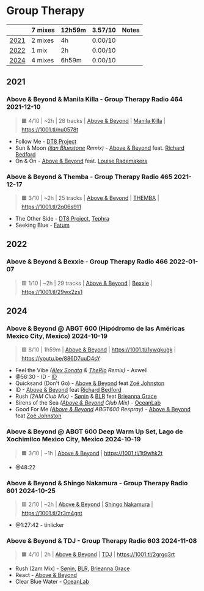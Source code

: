 # Group Therapy

<!-- toc:start -->

| | 7 mixes | 12h59m | 3.57/10 | Notes |
| - | - | - | - | - |
| [2021](#2021) | 2 mixes | 4h | 0.00/10 |  |
| [2022](#2022) | 1 mix | 2h | 0.00/10 |  |
| [2024](#2024) | 4 mixes | 6h59m | 0.00/10 |  |
<!-- toc:end -->

## 2021

### Above & Beyond & Manila Killa - Group Therapy Radio 464 2021-12-10

> 🟧 4/10 | ~2h | 28 tracks
> | [Above & Beyond](https://rateyourmusic.com/artist/above-and-beyond)
> | [Manila Killa](https://rateyourmusic.com/artist/manila_killa)
> | https://1001.tl/nu0578t

- Follow Me - [DT8 Project](https://rateyourmusic.com/artist/dt8_project)
- Sun & Moon _([ilan Bluestone](https://rateyourmusic.com/artist/ilan-bluestone) Remix)_ - [Above & Beyond](https://rateyourmusic.com/artist/above-and-beyond) feat. [Richard Bedford](https://rateyourmusic.com/artist/richard_bedford)
- On & On - [Above & Beyond](https://rateyourmusic.com/artist/above-and-beyond) feat. [Louise Rademakers](https://rateyourmusic.com/artist/louise-rademakers)

### Above & Beyond & Themba - Group Therapy Radio 465 2021-12-17

> 🟧 3/10 | ~2h | 25 tracks
> | [Above & Beyond](https://rateyourmusic.com/artist/above-and-beyond)
> | [THEMBA](https://rateyourmusic.com/artist/themba-1)
> | https://1001.tl/2q06s911

- The Other Side - [DT8 Project](https://rateyourmusic.com/artist/dt8_project), [Tephra](https://rateyourmusic.com/artist/tephra)
- Seeking Blue - [Fatum](https://rateyourmusic.com/artist/fatum-2)

## 2022

### Above & Beyond & Bexxie - Group Therapy Radio 466 2022-01-07

> 🟥 1/10 | ~2h | 29 tracks
> | [Above & Beyond](https://rateyourmusic.com/artist/above-and-beyond)
> | [Bexxie](https://rateyourmusic.com/artist/bexxie)
> | https://1001.tl/29wx2zs1

## 2024

### Above & Beyond @ ABGT 600 (Hipódromo de las Américas Mexico City, Mexico) 2024-10-19

> 🟩 8/10 | 1h59m
> | [Above & Beyond](https://rateyourmusic.com/artist/above-and-beyond)
> | https://1001.tl/1ywqkugk
> | https://youtu.be/886D7uuD4sY

- Feel the Vibe _([Alex Sonata](https://rateyourmusic.com/artist/alex-sonata) & [TheRio](#) Remix)_ - Axwell
- @56:30 - ID - [ID](#)
- Quicksand (Don't Go) - [Above & Beyond](https://rateyourmusic.com/artist/above-and-beyond) feat [Zoë Johnston](https://rateyourmusic.com/artist/zoe_johnston)
- ID - [Above & Beyond](https://rateyourmusic.com/artist/above-and-beyond) feat [Richard Bedford](https://rateyourmusic.com/artist/richard_bedford)
- Rush _(2AM Club Mix)_ - [Sønin](https://rateyourmusic.com/artist/sonin-2) & [BLR](https://rateyourmusic.com/artist/blr-1) feat [Brieanna Grace](https://rateyourmusic.com/artist/brieanna-grace)
- Sirens of the Sea _([Above & Beyond](https://rateyourmusic.com/artist/above-and-beyond) Club Mix)_ - [OceanLab](https://rateyourmusic.com/artist/oceanlab)
- Good For Me _([Above & Beyond](https://rateyourmusic.com/artist/above-and-beyond) ABGT600 Respray)_ - [Above & Beyond](https://rateyourmusic.com/artist/above-and-beyond) feat [Zoë Johnston](https://rateyourmusic.com/artist/zoe_johnston)

### Above & Beyond @ ABGT 600 Deep Warm Up Set, Lago de Xochimilco Mexico City, Mexico 2024-10-19

> 🟧 3/10 | ~1h
> | [Above & Beyond](https://rateyourmusic.com/artist/above-and-beyond)
> | https://1001.tl/1t9whk2t

- @48:22

### Above & Beyond & Shingo Nakamura - Group Therapy Radio 601 2024-10-25

> 🟥 2/10 | ~2h
> | [Above & Beyond](https://rateyourmusic.com/artist/above-and-beyond)
> | [Shingo Nakamura](https://rateyourmusic.com/artist/shingo-nakamura)
> | https://1001.tl/2r3m4gnt

- @1:27:42 - tinlicker

### Above & Beyond & TDJ - Group Therapy Radio 603 2024-11-08

> 🟧 4/10 | 2h
> | [Above & Beyond](https://rateyourmusic.com/artist/above-and-beyond)
> | [TDJ](https://rateyourmusic.com/artist/tdj)
> | https://1001.tl/2grgq3rt

- Rush (2am Mix) - [Sønin](https://rateyourmusic.com/artist/sonin-2), [BLR](https://rateyourmusic.com/artist/blr-1), [Brieanna Grace](https://rateyourmusic.com/artist/brieanna-grace)
- React - [Above & Beyond](https://rateyourmusic.com/artist/above-and-beyond)
- Clear Blue Water - [OceanLab](https://rateyourmusic.com/artist/oceanlab)
